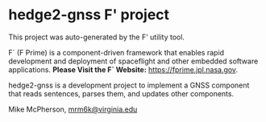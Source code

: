 # hedge2-gnss F' project

This project was auto-generated by the F' utility tool. 

F´ (F Prime) is a component-driven framework that enables rapid development and deployment of spaceflight and other embedded software applications.
**Please Visit the F´ Website:** https://fprime.jpl.nasa.gov.

hedge2-gnss is a development project to implement a GNSS component that reads sentences, parses them, and updates other components.

Mike McPherson, mrm6k@virginia.edu


